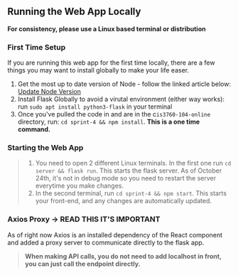 ## Running the Web App Locally

**For consistency, please use a Linux based terminal or distribution**

### First Time Setup
If you are running this web app for the first time locally, there are a few things you may want to install globally to make your life easer.

1. Get the most up to date version of Node - follow the linked article below:
    [Update Node Version](https://phoenixnap.com/kb/update-node-js-version)
2. Install Flask Globally to avoid a virutal environment (either way works): run `sudo apt install python3-flask` in your terminal
3. Once you've pulled the code in and are in the c`is3760-104-online` directory, run: `cd sprint-4 && npm install`. **This is a one time command.**

### Starting the Web App
>1. You need to open 2 different Linux terminals. In the first one run `cd server && flask run`. This starts the flask server. As of October 24th, it's not in debug mode so you need to restart the server everytime you make changes.
>2. In the second terminal, run `cd sprint-4 && npm start`. This starts your front-end, and any changes are automatically updated.

### Axios Proxy -> READ THIS IT'S IMPORTANT
As of right now Axios is an installed dependency of the React component and added a proxy server to communicate directly to the flask app. 
>**When making API calls, you do not need to add localhost in front, you can just call the endpoint directly.**